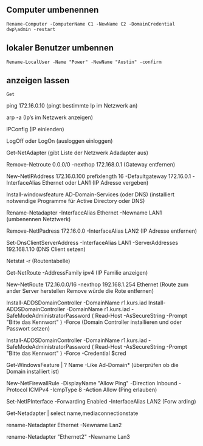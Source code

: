 ## Computer umbenennen
    Rename-Computer -ComputerName C1 -NewName C2 -DomainCredential dwp\admin -restart

## lokaler Benutzer umbennen
    Rename-LocalUser -Name "Power" -NewName "Austin" -confirm

## anzeigen lassen
    Get


ping 172.16.0.10
(pingt bestimmte Ip im Netzwerk an)

arp -a
(Ip‘s im Netzwerk anzeigen)

IPConfig
(IP einlenden)

LogOff oder LogOn
(ausloggen einloggen)

Get-NetAdapter
(gibt Liste der Netzwerk Adadapter aus)

Remove-Netroute 0.0.0/0 -nexthop 172.168.0.1
(Gateway entfernen)

New-NetIPAddress 172.16.0.100 prefixlength 16 -Defaultgateway 172.16.0.1 -InterfaceAlias Ethernet oder LAN1
(IP Adresse vergeben)

Install-windowsfeature AD-Domain-Services (oder DNS)
(installiert notwendige Programme für Active Directory oder DNS)

Rename-Netadapter -InterfaceAlias Ethernet -Newname LAN1 
(umbenennen Netztwerk)

Remove-NetIPadress 172.16.0.0 -InterfaceAlias LAN2
(IP Adresse entfernen)

Set-DnsClientServerAddress -InterfaceAlias LAN1 -ServerAddresses 192.168.1.10
(DNS Client setzen)

Netstat -r 
(Routentabelle)

Get-NetRoute -AddressFamily ipv4 
(IP Familie anzeigen)

New-NetRoute 172.16.0.0/16 -nexthop 192.168.1.254 Ethernet 
(Route zum ander Server herstellen Remove würde die Rote entfernen)

Install-ADDSDomainController -DomainName r1.kurs.iad
Install-ADDSDomainController -DomainName r1.kurs.iad -SafeModeAdministratorPassword ( Read-Host -AsSecureString -Prompt "Bitte das Kennwort" ) -Force
(Domain Controller installieren und oder Passwort setzen)

Install-ADDSDomainController -DomainName r1.kurs.iad -SafeModeAdministratorPassword ( Read-Host -AsSecureString -Prompt "Bitte das Kennwort" ) -Force -Credential $cred

Get-WindowsFeature | ? Name -Like Ad-Domain*
(überprüfen ob die Domain installiert ist)

New-NetFirewallRule -DisplayName "Allow Ping" -Direction Inbound -Protocol ICMPv4 -IcmpType 8 -Action Allow
(Ping erlauben)

Set-NetIPInterface -Forwarding Enabled -InterfaceAlias LAN2
(Forw
arding)

Get-Netadapter | select name,mediaconnectionstate

rename-Netadapter Ethernet -Newname Lan2

rename-Netadapter "Ethernet2" -Newname Lan3



